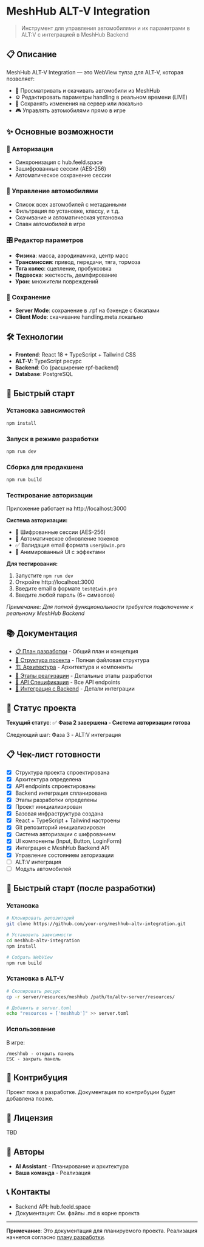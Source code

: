 # MeshHub ALT-V Integration

> Инструмент для управления автомобилями и их параметрами в ALT:V с интеграцией в MeshHub Backend

## 📋 Описание

MeshHub ALT-V Integration — это WebView тулза для ALT-V, которая позволяет:

- 🚗 Просматривать и скачивать автомобили из MeshHub
- ⚙️ Редактировать параметры handling в реальном времени (LIVE)
- 💾 Сохранять изменения на сервер или локально
- 🎮 Управлять автомобилями прямо в игре

## ✨ Основные возможности

### 🔐 Авторизация
- Синхронизация с hub.feeld.space
- Зашифрованные сессии (AES-256)
- Автоматическое сохранение сессии

### 🚙 Управление автомобилями
- Список всех автомобилей с метаданными
- Фильтрация по установке, классу, и т.д.
- Скачивание и автоматическая установка
- Спавн автомобилей в игре

### 🎛️ Редактор параметров
- **Физика**: масса, аэродинамика, центр масс
- **Трансмиссия**: привод, передачи, тяга, тормоза
- **Тяга колес**: сцепление, пробуксовка
- **Подвеска**: жесткость, демпфирование
- **Урон**: множители повреждений

### 💾 Сохранение
- **Server Mode**: сохранение в .rpf на бэкенде с бэкапами
- **Client Mode**: скачивание handling.meta локально

## 🛠️ Технологии

- **Frontend**: React 18 + TypeScript + Tailwind CSS
- **ALT-V**: TypeScript ресурс
- **Backend**: Go (расширение rpf-backend)
- **Database**: PostgreSQL

## 🚀 Быстрый старт

### Установка зависимостей
```bash
npm install
```

### Запуск в режиме разработки
```bash
npm run dev
```

### Сборка для продакшена
```bash
npm run build
```

### Тестирование авторизации

Приложение работает на http://localhost:3000

**Система авторизации:**
- 🔐 Шифрованные сессии (AES-256)
- 🔄 Автоматическое обновление токенов
- ✅ Валидация email формата `user@1win.pro`
- 🎨 Анимированный UI с эффектами

**Для тестирования:**
1. Запустите `npm run dev`
2. Откройте http://localhost:3000
3. Введите email в формате `test@1win.pro`
4. Введите любой пароль (6+ символов)

*Примечание: Для полной функциональности требуется подключение к реальному MeshHub Backend*

## 📚 Документация

- [📋 План разработки](./DEVELOPMENT_PLAN.md) - Общий план и концепция
- [📁 Структура проекта](./PROJECT_STRUCTURE.md) - Полная файловая структура
- [🏗️ Архитектура](./ARCHITECTURE.md) - Архитектура и компоненты
- [🚀 Этапы реализации](./IMPLEMENTATION_PHASES.md) - Детальные этапы разработки
- [📡 API Спецификация](./API_SPECIFICATION.md) - Все API endpoints
- [🔌 Интеграция с Backend](./BACKEND_INTEGRATION.md) - Детали интеграции

## 🎯 Статус проекта

**Текущий статус**: ✅ **Фаза 2 завершена - Система авторизации готова**

Следующий шаг: Фаза 3 - ALT:V интеграция

## 📋 Чек-лист готовности

- [x] Структура проекта спроектирована
- [x] Архитектура определена
- [x] API endpoints спроектированы
- [x] Backend интеграция спланирована
- [x] Этапы разработки определены
- [x] Проект инициализирован
- [x] Базовая инфраструктура создана
- [x] React + TypeScript + Tailwind настроены
- [x] Git репозиторий инициализирован
- [x] Система авторизации с шифрованием
- [x] UI компоненты (Input, Button, LoginForm)
- [x] Интеграция с MeshHub Backend API
- [x] Управление состоянием авторизации
- [ ] ALT:V интеграция
- [ ] Модуль автомобилей

## 🚀 Быстрый старт (после разработки)

### Установка

```bash
# Клонировать репозиторий
git clone https://github.com/your-org/meshhub-altv-integration.git

# Установить зависимости
cd meshhub-altv-integration
npm install

# Собрать WebView
npm run build
```

### Установка в ALT-V

```bash
# Скопировать ресурс
cp -r server/resources/meshhub /path/to/altv-server/resources/

# Добавить в server.toml
echo "resources = ['meshhub']" >> server.toml
```

### Использование

В игре:
```
/meshhub - открыть панель
ESC - закрыть панель
```

## 🤝 Контрибуция

Проект пока в разработке. Документация по контрибуции будет добавлена позже.

## 📄 Лицензия

TBD

## 👥 Авторы

- **AI Assistant** - Планирование и архитектура
- **Ваша команда** - Реализация

## 📞 Контакты

- Backend API: hub.feeld.space
- Документация: См. файлы .md в корне проекта

---

**Примечание**: Это документация для планируемого проекта. Реализация начнется согласно [плану разработки](./IMPLEMENTATION_PHASES.md).


